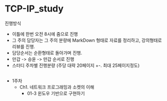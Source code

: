 # TCP-IP_study

진행방식
- 이틀에 한번 오전 8시에 줌으로 진행
- 그 주의 담당자는 그 주의 분량에 MarkDown 형태로 자료를 정리하고, 강의형태로 리뷰를 진행.
- 담당순서는 순환형태로 돌아가며 진행.
- 만갑 -> 승윤 -> 만갑 순서로 진행
- 스터디 주차별 진행분량 (주당 대략 20페이지 +-. 최대 25페이지정도)


## 

- 1주차
  - Ch1. 네트워크 프로그래밍과 소켓의 이해
    - 01-3 윈도우 기반으로 구현하기

